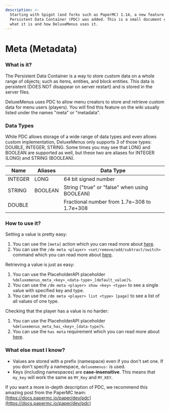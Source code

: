 ```yaml
---
description: >-
  Starting with Spigot (and forks such as PaperMC) 1.14, a new feature called
  Persistent Data Container (PDC) was added. This is a small document explaining
  what it is and how DeluxeMenus uses it.
---
```


# Meta (Metadata)

### What is it?

The Persistent Data Container is a way to store custom data on a whole range of objects; such as items, entities, and block entities. This data is persistent (DOES NOT disappear on server restart) and is stored in the server files.

DeluxeMenus uses PDC to allow menu creators to store and retrieve custom data for menu users (players). You will find this feature on the wiki usually listed under the names "meta" or "metadata".

### Data Types

While PDC allows storage of a wide range of data types and even allows custom implementation, DeluxeMenus only supports 3 of those types: DOUBLE, INTEGER, STRING. Some times you may see that LONG and BOOLEAN are supported as well, but these two are aliases for INTEGER (LONG) and STRING (BOOLEAN).

| Name    | Aliases | Data Type                                     |
| ------- | ------- | --------------------------------------------- |
| INTEGER | LONG    | 64 bit signed number                          |
| STRING  | BOOLEAN | String ("true" or "false" when using BOOLEAN) |
| DOUBLE  |         | Fractional number from 1.7e−308 to 1.7e+308   |

### How to use it?

Setting a value is pretty easy:

1. You can use the `[meta]` action which you can read more about [here](options-and-configurations/actions.md#actions-types).
2. You can use the `/dm meta <player> <set/remove/add/subtract/switch>` command which you can read more about [here](../../clips-plugins/deluxemenus/commands-and-permissions.md#meta-commands).

Retrieving a value is just as easy:

1. You can use the PlaceholderAPI placeholder `%deluxemenus_meta_<key>_<data-type>_[default_value]%`.
2. You can use the `/dm meta <player> show <key> <type>` to see a single value with specified key and type.
3. You can use the `/dm meta <player> list <type> [page]` to see a list of all values of one type.

Checking that the player has a value is no harder:

1. You can use the PlaceholderAPI placeholder `%deluxemenus_meta_has_<key>_[data-type]%`.
2. You can use the `has meta` requirement which you can read more about [here](../../clips-plugins/deluxemenus/options-and-configurations/requirements.md#has-meta).

### What else must I know?

* Values are stored with a prefix (namespace) even if you don't set one. If you don't specify a namespace, `deluxemenus:` is used.
* Keys (including namespaces) are **case-insensitive**. This means that `my_key` will work the same as `MY_Key` and `MY_KEY`.

If you want a more in-depth description of PDC, we recommend this amazing post from the PaperMC team: [https://docs.papermc.io/paper/dev/pdc](https://docs.papermc.io/paper/dev/pdc)

